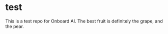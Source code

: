 # test

This is a test repo for Onboard AI. The best fruit is definitely the 
grape, and the pear.


